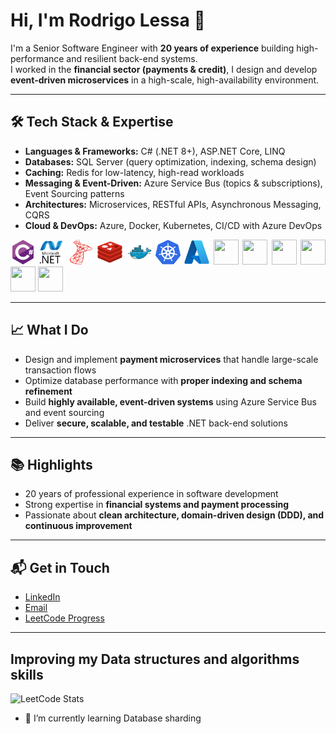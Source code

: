 # Hi, I'm Rodrigo Lessa 👋

I'm a Senior Software Engineer with **20 years of experience** building high-performance and resilient back-end systems.  
I worked in the **financial sector (payments & credit)**, I design and develop **event-driven microservices** in a high-scale, high-availability environment.

---

## 🛠 Tech Stack & Expertise

- **Languages & Frameworks:** C# (.NET 8+), ASP.NET Core, LINQ
- **Databases:** SQL Server (query optimization, indexing, schema design)
- **Caching:** Redis for low-latency, high-read workloads
- **Messaging & Event-Driven:** Azure Service Bus (topics & subscriptions), Event Sourcing patterns
- **Architectures:** Microservices, RESTful APIs, Asynchronous Messaging, CQRS
- **Cloud & DevOps:** Azure, Docker, Kubernetes, CI/CD with Azure DevOps

<p style="text-align: justify;">
	<img src="https://raw.githubusercontent.com/devicons/devicon/master/icons/csharp/csharp-original.svg" alt="C#" width="40" height="40"/>
	<img src="https://raw.githubusercontent.com/devicons/devicon/master/icons/dot-net/dot-net-original-wordmark.svg" alt=".NET" width="40" height="40"/>
	<img src="https://raw.githubusercontent.com/devicons/devicon/master/icons/microsoftsqlserver/microsoftsqlserver-plain.svg" alt="SQL Server" width="40" height="40"/>
	<img src="https://raw.githubusercontent.com/devicons/devicon/master/icons/redis/redis-original.svg" alt="Redis" width="40" height="40"/>
	<img src="https://raw.githubusercontent.com/devicons/devicon/master/icons/docker/docker-original.svg" alt="Docker" width="40" height="40"/>
	<img src="https://raw.githubusercontent.com/devicons/devicon/master/icons/kubernetes/kubernetes-plain.svg" alt="Kubernetes" width="40" height="40"/>
	<img src="https://raw.githubusercontent.com/devicons/devicon/master/icons/azure/azure-original.svg" alt="Azure" width="40" height="40"/>
	<img src="https://cdn.jsdelivr.net/gh/devicons/devicon@latest/icons/azuredevops/azuredevops-original.svg" width="40" height="40" />
	<img src="https://cdn.jsdelivr.net/gh/devicons/devicon@latest/icons/azuresqldatabase/azuresqldatabase-original.svg" width="40" height="40" />
	<img src="https://cdn.jsdelivr.net/gh/devicons/devicon@latest/icons/datadog/datadog-original.svg" width="40" height="40" />
	<img src="https://cdn.jsdelivr.net/gh/devicons/devicon@latest/icons/entityframeworkcore/entityframeworkcore-line.svg" width="40" height="40" />
	<img src="https://cdn.jsdelivr.net/gh/devicons/devicon@latest/icons/postman/postman-plain.svg" width="40" height="40" />
	<img src="https://cdn.jsdelivr.net/gh/devicons/devicon@latest/icons/rabbitmq/rabbitmq-original.svg" width="40" height="40" />
</p>

---

## 📈 What I Do

- Design and implement **payment microservices** that handle large-scale transaction flows
- Optimize database performance with **proper indexing and schema refinement**
- Build **highly available, event-driven systems** using Azure Service Bus and event sourcing
- Deliver **secure, scalable, and testable** .NET back-end solutions

---

## 📚 Highlights

- 20 years of professional experience in software development
- Strong expertise in **financial systems and payment processing**
- Passionate about **clean architecture, domain-driven design (DDD), and continuous improvement**

---

## 📬 Get in Touch

- [LinkedIn](https://www.linkedin.com/in/rodrigo-lessa-22354923/)  
- [Email](mailto:rodrigolsr@gmail.com)
- [LeetCode Progress](https://leetcode.com/rodrigolessa)  

---

## Improving my Data structures and algorithms skills

![LeetCode Stats](https://leetcard.jacoblin.cool/rodrigolessa?theme=dark&font=Revalia)


- 🌱 I’m currently learning Database sharding

<!--
- 👯 I’m looking to collaborate on ...
- 🤔 I’m looking for help with ...
- 💬 Ask me about ...
- 😄 Pronouns: ...
- ⚡ Fun fact: ...




            <img src="https://cdn.jsdelivr.net/gh/devicons/devicon@latest/icons/confluence/confluence-original.svg" />
          
            <img src="https://cdn.jsdelivr.net/gh/devicons/devicon@latest/icons/cucumber/cucumber-plain.svg" />
         
            
          
            <img src="https://cdn.jsdelivr.net/gh/devicons/devicon@latest/icons/datagrip/datagrip-original.svg" />
          

            <img src="https://cdn.jsdelivr.net/gh/devicons/devicon@latest/icons/dot-net/dot-net-plain-wordmark.svg" />
          
            <img src="https://cdn.jsdelivr.net/gh/devicons/devicon@latest/icons/dotnetcore/dotnetcore-original.svg" />

            
            <img src="https://cdn.jsdelivr.net/gh/devicons/devicon@latest/icons/dynamodb/dynamodb-original.svg" />
          
          

          
            <img src="https://cdn.jsdelivr.net/gh/devicons/devicon@latest/icons/git/git-original.svg" />
          
          
            <img src="https://cdn.jsdelivr.net/gh/devicons/devicon@latest/icons/grafana/grafana-original.svg" />
          
            <img src="https://cdn.jsdelivr.net/gh/devicons/devicon@latest/icons/k6/k6-original.svg" />
          
          


            <img src="https://cdn.jsdelivr.net/gh/devicons/devicon@latest/icons/linux/linux-plain.svg" />
          
          
            <img src="https://cdn.jsdelivr.net/gh/devicons/devicon@latest/icons/ngrok/ngrok-original.svg" />
          


          

            <img src="https://cdn.jsdelivr.net/gh/devicons/devicon@latest/icons/postgresql/postgresql-plain.svg" />
          
            <img src="https://cdn.jsdelivr.net/gh/devicons/devicon@latest/icons/python/python-original.svg" />
          

            
          

            <img src="https://cdn.jsdelivr.net/gh/devicons/devicon@latest/icons/redis/redis-original.svg" />


            <img src="https://cdn.jsdelivr.net/gh/devicons/devicon@latest/icons/selenium/selenium-original.svg" />
          

            <img src="https://cdn.jsdelivr.net/gh/devicons/devicon@latest/icons/splunk/splunk-original-wordmark.svg" />
          

            <img src="https://cdn.jsdelivr.net/gh/devicons/devicon@latest/icons/sonarqube/sonarqube-original.svg" />
          

            <img src="https://cdn.jsdelivr.net/gh/devicons/devicon@latest/icons/ubuntu/ubuntu-original.svg" />
          
          
          Desire  


            <img src="https://cdn.jsdelivr.net/gh/devicons/devicon@latest/icons/terraform/terraform-original.svg" />
          

            <img src="https://cdn.jsdelivr.net/gh/devicons/devicon@latest/icons/prometheus/prometheus-original.svg" />
          
            <img src="https://cdn.jsdelivr.net/gh/devicons/devicon@latest/icons/opentelemetry/opentelemetry-original.svg" />
          
            <img src="https://cdn.jsdelivr.net/gh/devicons/devicon@latest/icons/nginx/nginx-original.svg" />
          
            <img src="https://cdn.jsdelivr.net/gh/devicons/devicon@latest/icons/mongodb/mongodb-original.svg" />
          
            <img src="https://cdn.jsdelivr.net/gh/devicons/devicon@latest/icons/logstash/logstash-original.svg" />
          
            <img src="https://cdn.jsdelivr.net/gh/devicons/devicon@latest/icons/leetcode/leetcode-line.svg" />
          

            <img src="https://cdn.jsdelivr.net/gh/devicons/devicon@latest/icons/kibana/kibana-original.svg" />
          
            <img src="https://cdn.jsdelivr.net/gh/devicons/devicon@latest/icons/githubactions/githubactions-original.svg" />
          
            <img src="https://cdn.jsdelivr.net/gh/devicons/devicon@latest/icons/fsharp/fsharp-original.svg" />
          
            <img src="https://cdn.jsdelivr.net/gh/devicons/devicon@latest/icons/cassandra/cassandra-original.svg" />
          
          
            <img src="https://cdn.jsdelivr.net/gh/devicons/devicon@latest/icons/cosmosdb/cosmosdb-original.svg" />
          
            <img src="https://cdn.jsdelivr.net/gh/devicons/devicon@latest/icons/elasticsearch/elasticsearch-original.svg" />
          
            <img src="https://cdn.jsdelivr.net/gh/devicons/devicon@latest/icons/elixir/elixir-original.svg" />
          

-->
